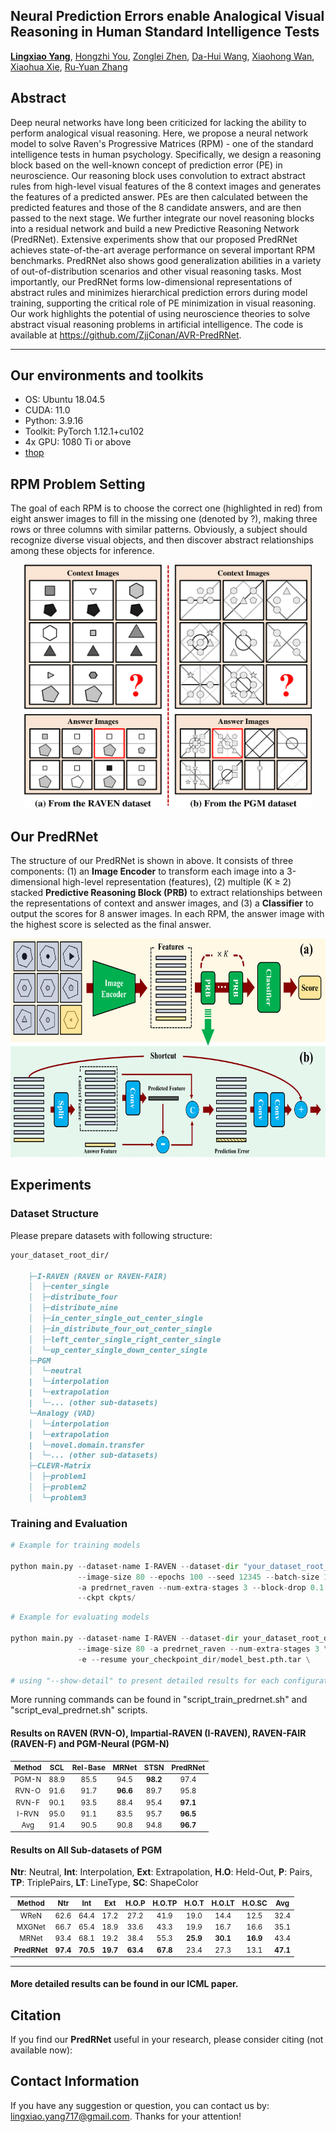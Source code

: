 ## Neural Prediction Errors enable Analogical Visual Reasoning in Human Standard Intelligence Tests
[**Lingxiao Yang**](https://zjjconan.github.io/), [Hongzhi You](https://scholar.google.com.hk/citations?user=-YrT4k0AAAAJ&hl=en), [Zonglei Zhen](http://bnupsych.bnu.edu.cn/tabid/324/ArticleID/6360/frtid/307/Default.aspx), [Da-Hui Wang](https://sss.bnu.edu.cn/en/Faculty/Professor/940511f27b0546349ba1b6ed8573b20e.htm), [Xiaohong Wan](https://brain.bnu.edu.cn/English/Faculty/CurrentFaculty/Wzz/5570ea01d6274fd0b2aeafe0ed86910b.htm), [Xiaohua Xie](http://cse.sysu.edu.cn/content/2478), [Ru-Yuan Zhang](https://ruyuanzhang.github.io/)

Abstract
----------
Deep neural networks have long been criticized for lacking the ability to perform analogical visual reasoning. Here, we propose a neural network model to solve Raven's Progressive Matrices (RPM) - one of the standard intelligence tests in human psychology. Specifically, we design a reasoning block based on the well-known concept of prediction error (PE) in neuroscience. Our reasoning block uses convolution to extract abstract rules from high-level visual features of the 8 context images and generates the features of a predicted answer. PEs are then calculated between the predicted features and those of the 8 candidate answers, and are then passed to the next stage. We further integrate our novel reasoning blocks into a residual network and build a new Predictive Reasoning Network (PredRNet). Extensive experiments show that our proposed PredRNet achieves state-of-the-art average performance on several important RPM benchmarks. PredRNet also shows good generalization abilities in a variety of out-of-distribution scenarios and other visual reasoning tasks. Most importantly, our PredRNet forms low-dimensional representations of abstract rules and minimizes hierarchical prediction errors during model training, supporting the critical role of PE minimization in visual reasoning. Our work highlights the potential of using neuroscience theories to solve abstract visual reasoning problems in artificial intelligence. The code is available at https://github.com/ZjjConan/AVR-PredRNet.

--------------------------------------------------

Our environments and toolkits
-----------

- OS: Ubuntu 18.04.5
- CUDA: 11.0
- Python: 3.9.16
- Toolkit: PyTorch 1.12.1+cu102
- 4x GPU: 1080 Ti or above
- [thop](https://github.com/Lyken17/pytorch-OpCounter)


RPM Problem Setting
------

The goal of each RPM is to choose the correct one (highlighted in red) from eight answer images to fill in the missing one (denoted by ?), making three rows or three columns with similar patterns. Obviously, a subject should recognize diverse visual objects, and then discover abstract relationships among these objects for inference.

<p align="center">
<img src="figures/init_rpm.png" width=460 height=390>
</p>


Our PredRNet
------

The structure of our PredRNet is shown in above. It consists of three components: (1) an **Image Encoder** to transform each image into a 3-dimensional high-level representation (features), (2) multiple (K ≥ 2) stacked **Predictive Reasoning Block (PRB)** to extract relationships between the representations of context and answer images, and (3) a **Classifier** to output the scores for 8 answer images. In each RPM, the answer image with the highest score is selected as the final answer.

<p align="center">
<img src="figures/predrnet.png" width=720 height=350>
</p>



Experiments
----------

### Dataset Structure

Please prepare datasets with following structure:


```markdown
your_dataset_root_dir/

    ├─I-RAVEN (RAVEN or RAVEN-FAIR)
    │  ├─center_single
    │  ├─distribute_four
    │  ├─distribute_nine
    │  ├─in_center_single_out_center_single
    │  ├─in_distribute_four_out_center_single
    │  ├─left_center_single_right_center_single
    │  └─up_center_single_down_center_single
    ├─PGM
    │  └─neutral
    |  └─interpolation
    |  └─extrapolation
    |  └─... (other sub-datasets)
    └─Analogy (VAD)
    │  └─interpolation
    |  └─extrapolation
    |  └─novel.domain.transfer
    |  └─... (other sub-datasets)
    ├─CLEVR-Matrix
    │  ├─problem1
    │  ├─problem2
    │  └─problem3
```

### Training and Evaluation


```python
# Example for training models

python main.py --dataset-name I-RAVEN --dataset-dir "your_dataset_root_dir" --gpu 0,1,2,3 --fp16 \
               --image-size 80 --epochs 100 --seed 12345 --batch-size 128 --lr 0.001 --wd 1e-5 \
               -a predrnet_raven --num-extra-stages 3 --block-drop 0.1 --classifier-drop 0.1 \
               --ckpt ckpts/

```

```python
# Example for evaluating models

python main.py --dataset-name I-RAVEN --dataset-dir your_dataset_root_dir --gpu 0,1,2,3 \
               --image-size 80 -a predrnet_raven --num-extra-stages 3 \
               -e --resume your_checkpoint_dir/model_best.pth.tar \

# using "--show-detail" to present detailed results for each configuration on RAVENs
```

More running commands can be found in "script_train_predrnet.sh" and "script_eval_predrnet.sh" scripts.


#### Results on RAVEN (RVN-O), Impartial-RAVEN (I-RAVEN), RAVEN-FAIR (RAVEN-F) and PGM-Neural (PGM-N)

<small>

| Method | SCL  | Rel-Base | MRNet |STSN  | **PredRNet** |
|:---:   |:---: |:---:     |:---:  |:---: |:---:     |
| PGM-N  | 88.9 | 85.5     | 94.5  | **98.2** | 97.4     |
| RVN-O  | 91.6 | 91.7     | **96.6**  | 89.7 | 95.8     | 
| RVN-F  | 90.1 | 93.5     | 88.4  | 95.4 | **97.1**     |
| I-RVN  | 95.0 | 91.1     | 83.5  | 95.7 | **96.5**     |
| Avg    | 91.4 | 90.5     | 90.8  | 94.8 | **96.7**     |

</small>

#### Results on All Sub-datasets of PGM

**Ntr**: Neutral, **Int**: Interpolation, **Ext**: Extrapolation, **H.O**: Held-Out, **P**: Pairs, **TP**: TriplePairs, **LT**: LineType, **SC**: ShapeColor

<small>

|Method    | Ntr  | Int  | Ext  | H.O.P | H.O.TP | H.O.T | H.O.LT | H.O.SC | Avg  |
|:---:     |:---: |:---: |:---: |:---:  |:---:   |:---:  |:---:   |:---:   |:---: |
| WReN     | 62.6 | 64.4 | 17.2 | 27.2  | 41.9   | 19.0  | 14.4   | 12.5   | 32.4 |
| MXGNet   | 66.7 | 65.4 | 18.9 | 33.6 | 43.3 | 19.9 | 16.7 | 16.6 | 35.1 |
| MRNet    | 93.4 | 68.1 | 19.2 | 38.4 | 55.3 | **25.9** | **30.1** | **16.9** | 43.4 | 
| **PredRNet** | **97.4** | **70.5** | **19.7** | **63.4** | **67.8** | 23.4 | 27.3 | 13.1 | **47.1** |

</small>

--------------------------------------------------------------------

#### More detailed results can be found in our ICML paper.

Citation
--------
If you find our **PredRNet** useful in your research, please consider citing (not available now):


## Contact Information

If you have any suggestion or question, you can contact us by: lingxiao.yang717@gmail.com. Thanks for your attention!